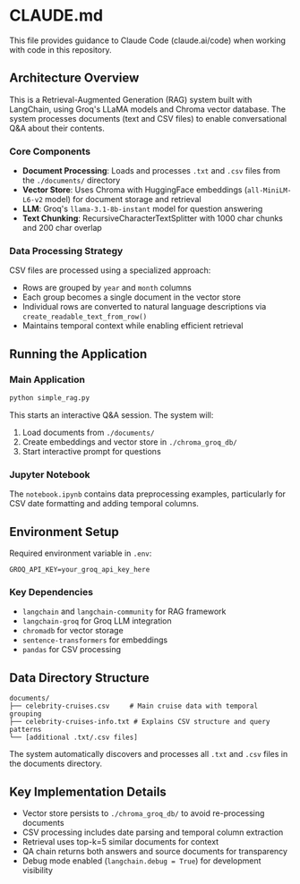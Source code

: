 # CLAUDE.md

This file provides guidance to Claude Code (claude.ai/code) when working with code in this repository.

## Architecture Overview

This is a Retrieval-Augmented Generation (RAG) system built with LangChain, using Groq's LLaMA models and Chroma vector database. The system processes documents (text and CSV files) to enable conversational Q&A about their contents.

### Core Components

- **Document Processing**: Loads and processes `.txt` and `.csv` files from the `./documents/` directory
- **Vector Store**: Uses Chroma with HuggingFace embeddings (`all-MiniLM-L6-v2` model) for document storage and retrieval
- **LLM**: Groq's `llama-3.1-8b-instant` model for question answering
- **Text Chunking**: RecursiveCharacterTextSplitter with 1000 char chunks and 200 char overlap

### Data Processing Strategy

CSV files are processed using a specialized approach:
- Rows are grouped by `year` and `month` columns
- Each group becomes a single document in the vector store
- Individual rows are converted to natural language descriptions via `create_readable_text_from_row()`
- Maintains temporal context while enabling efficient retrieval

## Running the Application

### Main Application
```bash
python simple_rag.py
```

This starts an interactive Q&A session. The system will:
1. Load documents from `./documents/`
2. Create embeddings and vector store in `./chroma_groq_db/`
3. Start interactive prompt for questions

### Jupyter Notebook
The `notebook.ipynb` contains data preprocessing examples, particularly for CSV date formatting and adding temporal columns.

## Environment Setup

Required environment variable in `.env`:
```
GROQ_API_KEY=your_groq_api_key_here
```

### Key Dependencies
- `langchain` and `langchain-community` for RAG framework
- `langchain-groq` for Groq LLM integration
- `chromadb` for vector storage
- `sentence-transformers` for embeddings
- `pandas` for CSV processing

## Data Directory Structure

```
documents/
├── celebrity-cruises.csv     # Main cruise data with temporal grouping
├── celebrity-cruises-info.txt # Explains CSV structure and query patterns
└── [additional .txt/.csv files]
```

The system automatically discovers and processes all `.txt` and `.csv` files in the documents directory.

## Key Implementation Details

- Vector store persists to `./chroma_groq_db/` to avoid re-processing documents
- CSV processing includes date parsing and temporal column extraction
- Retrieval uses top-k=5 similar documents for context
- QA chain returns both answers and source documents for transparency
- Debug mode enabled (`langchain.debug = True`) for development visibility